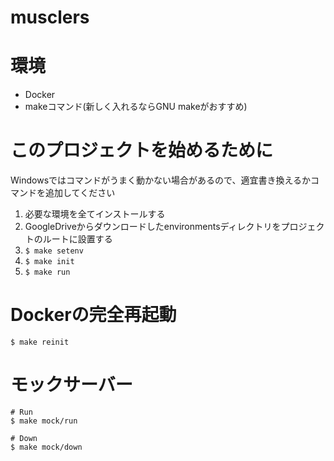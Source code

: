 # musclers

# 環境

- Docker
- makeコマンド(新しく入れるならGNU makeがおすすめ)

# このプロジェクトを始めるために

Windowsではコマンドがうまく動かない場合があるので、適宜書き換えるかコマンドを追加してください

1. 必要な環境を全てインストールする
2. GoogleDriveからダウンロードしたenvironmentsディレクトリをプロジェクトのルートに設置する
3. `$ make setenv`
4. `$ make init`
5. `$ make run`

# Dockerの完全再起動

    $ make reinit

# モックサーバー

    # Run
    $ make mock/run

    # Down
    $ make mock/down
